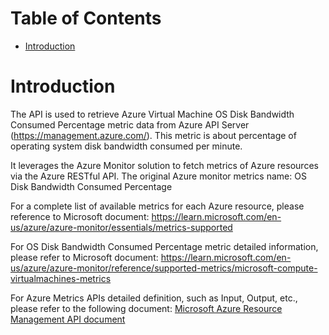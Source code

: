 # Table of Contents
- [Introduction](#introduction)


# Introduction <a name="introduction"></a>
The API is used to retrieve Azure Virtual Machine OS Disk Bandwidth Consumed Percentage metric data from Azure API Server (https://management.azure.com/). This metric is about percentage of operating system disk bandwidth consumed per minute.



It leverages the Azure Monitor solution to fetch metrics of Azure resources via the Azure RESTful API. The original Azure monitor metrics name: OS Disk Bandwidth Consumed Percentage



For a complete list of available metrics for each Azure resource, please reference to Microsoft document: https://learn.microsoft.com/en-us/azure/azure-monitor/essentials/metrics-supported 

For OS Disk Bandwidth Consumed Percentage metric detailed information, please refer to Microsoft document: https://learn.microsoft.com/en-us/azure/azure-monitor/reference/supported-metrics/microsoft-compute-virtualmachines-metrics

For Azure Metrics APIs detailed definition, such as Input, Output, etc., please refer to the following document:
[Microsoft Azure Resource Management API document](https://learn.microsoft.com/en-us/rest/api/monitor/metrics/list?view=rest-monitor-2023-10-01&tabs=HTTP)
